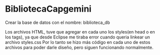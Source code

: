 # BibliotecaCapgemini

Crear la base de datos con el nombre: biblioteca_db

Los archivos HTML, tuve que agregar en cada uno los styles(en head o en los tags), ya que desde Eclipse me tiraba error cuando queria linkear un archivo styles.css 
Por lo tanto se hizo más código en cada uno de estos archivos para poder darle diseño, pero siguen funcionando normalmente.
